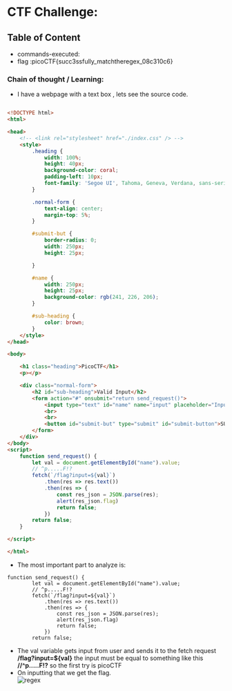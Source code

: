 # CTF Challenge: 

## Table of Content

- commands-executed:  
- flag :picoCTF{succ3ssfully_matchtheregex_08c310c6}


### Chain of thought / Learning:
- I have a webpage with a text box , lets see the source code. 

```html

<!DOCTYPE html>
<html>

<head>
	<!-- <link rel="stylesheet" href="./index.css" /> -->
	<style>
		.heading {
			width: 100%;
			height: 40px;
			background-color: coral;
			padding-left: 10px;
			font-family: 'Segoe UI', Tahoma, Geneva, Verdana, sans-serif;
		}

		.normal-form {
			text-align: center;
			margin-top: 5%;
		}

		#submit-but {
			border-radius: 0;
			width: 250px;
			height: 25px;

		}

		#name {
			width: 250px;
			height: 25px;
			background-color: rgb(241, 226, 206);
		}

		#sub-heading {
			color: brown;
		}
	</style>
</head>

<body>

	<h1 class="heading">PicoCTF</h1>
	<p></p>

	<div class="normal-form">
		<h2 id="sub-heading">Valid Input</h2>
		<form action="#" onsubmit="return send_request()">
			<input type="text" id="name" name="input" placeholder="Input text">
			<br>
			<br>
			<button id="submit-but" type="submit" id="submit-button">SUBMIT</button>
		</form>
	</div>
</body>
<script>
	function send_request() {
		let val = document.getElementById("name").value;
		// ^p.....F!?
		fetch(`/flag?input=${val}`)
			.then(res => res.text())
			.then(res => {
				const res_json = JSON.parse(res);
				alert(res_json.flag)
				return false;
			})
		return false;
	}

</script>

</html>
```

- The most important part to analyze is:
```
function send_request() {
		let val = document.getElementById("name").value;
		// ^p.....F!?
		fetch(`/flag?input=${val}`)
			.then(res => res.text())
			.then(res => {
				const res_json = JSON.parse(res);
				alert(res_json.flag)
				return false;
			})
		return false;
```
- The val variable gets input from user and sends it to the fetch request **/flag?input=${val}** the input must be equal to something
  like this **//^p.....F!?** so the first try is picoCTF
- On inputting that we get the flag.  
![regex](https://github.com/user-attachments/assets/04cf8241-3c55-4dad-90f5-e5ba9da47253)

